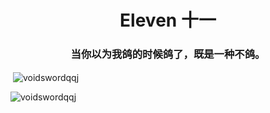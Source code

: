 <h1 align="center">Eleven 十一</h1>
<h3 align="center">当你以为我鸽的时候鸽了，既是一种不鸽。</h3>


<p>&nbsp;<img align="center" src="https://github-readme-stats.vercel.app/api?username=voidswordqqj&show_icons=true&locale=en" alt="voidswordqqj" /></p>

<p><img align="center" src="https://github-readme-streak-stats.herokuapp.com/?user=voidswordqqj&" alt="voidswordqqj" /></p>
